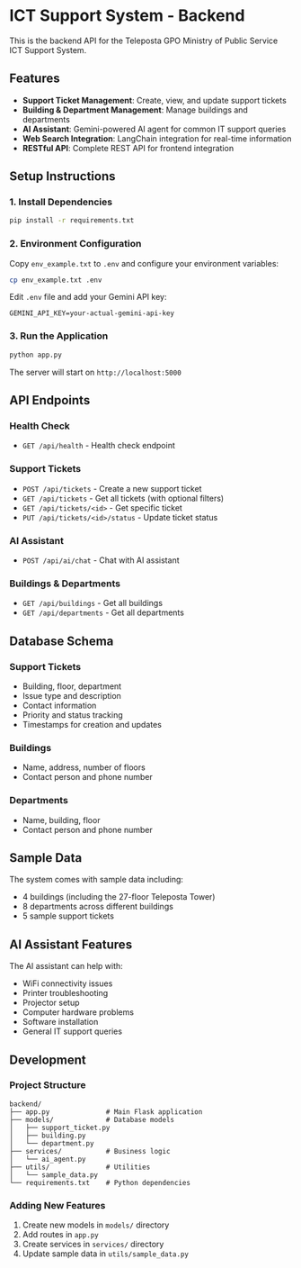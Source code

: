 # ICT Support System - Backend

This is the backend API for the Teleposta GPO Ministry of Public Service ICT Support System.

## Features

- **Support Ticket Management**: Create, view, and update support tickets
- **Building & Department Management**: Manage buildings and departments
- **AI Assistant**: Gemini-powered AI agent for common IT support queries
- **Web Search Integration**: LangChain integration for real-time information
- **RESTful API**: Complete REST API for frontend integration

## Setup Instructions

### 1. Install Dependencies
```bash
pip install -r requirements.txt
```

### 2. Environment Configuration
Copy `env_example.txt` to `.env` and configure your environment variables:
```bash
cp env_example.txt .env
```

Edit `.env` file and add your Gemini API key:
```
GEMINI_API_KEY=your-actual-gemini-api-key
```

### 3. Run the Application
```bash
python app.py
```

The server will start on `http://localhost:5000`

## API Endpoints

### Health Check
- `GET /api/health` - Health check endpoint

### Support Tickets
- `POST /api/tickets` - Create a new support ticket
- `GET /api/tickets` - Get all tickets (with optional filters)
- `GET /api/tickets/<id>` - Get specific ticket
- `PUT /api/tickets/<id>/status` - Update ticket status

### AI Assistant
- `POST /api/ai/chat` - Chat with AI assistant

### Buildings & Departments
- `GET /api/buildings` - Get all buildings
- `GET /api/departments` - Get all departments

## Database Schema

### Support Tickets
- Building, floor, department
- Issue type and description
- Contact information
- Priority and status tracking
- Timestamps for creation and updates

### Buildings
- Name, address, number of floors
- Contact person and phone number

### Departments
- Name, building, floor
- Contact person and phone number

## Sample Data

The system comes with sample data including:
- 4 buildings (including the 27-floor Teleposta Tower)
- 8 departments across different buildings
- 5 sample support tickets

## AI Assistant Features

The AI assistant can help with:
- WiFi connectivity issues
- Printer troubleshooting
- Projector setup
- Computer hardware problems
- Software installation
- General IT support queries

## Development

### Project Structure
```
backend/
├── app.py              # Main Flask application
├── models/             # Database models
│   ├── support_ticket.py
│   ├── building.py
│   └── department.py
├── services/           # Business logic
│   └── ai_agent.py
├── utils/              # Utilities
│   └── sample_data.py
└── requirements.txt    # Python dependencies
```

### Adding New Features
1. Create new models in `models/` directory
2. Add routes in `app.py`
3. Create services in `services/` directory
4. Update sample data in `utils/sample_data.py` 